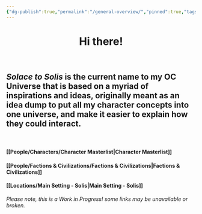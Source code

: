 ```yaml
---
{"dg-publish":true,"permalink":"/general-overview/","pinned":true,"tags":["masterlist","characters","faction","civilizations","lore","gardenEntry"],"dgShowLocalGraph":true,"dgShowFileTree":true}
---
```


<b><h1 style="text-align:center;">Hi there!</h1></b>
<br>

## *Solace to Solis* is the current name to my OC Universe that is based on a myriad of inspirations and ideas, originally meant as an idea dump to put all my character concepts into one universe, and make it easier to explain how they could interact.
<br>

#### [[People/Characters/Character Masterlist\|Character Masterlist]]
#### [[People/Factions & Civilizations/Factions & Civilizations\|Factions & Civilizations]]

#### [[Locations/Main Setting - Solis\|Main Setting - Solis]]


*Please note, this is a Work in Progress! some links may be unavailable or broken.*




